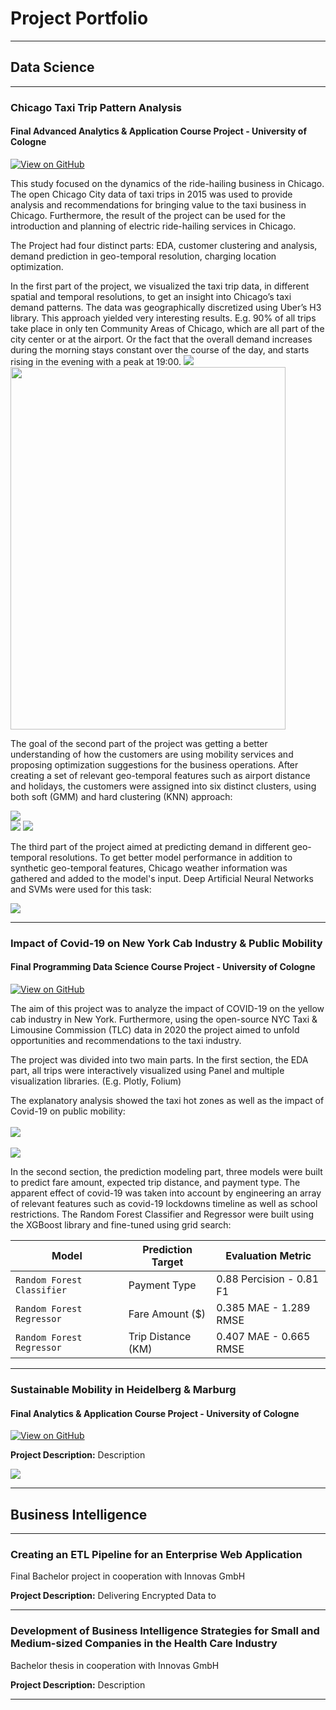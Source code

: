 # Project Portfolio

---

## Data Science
---

### Chicago Taxi Trip Pattern Analysis

#### Final Advanced Analytics & Application Course Project - University of Cologne

[![View on GitHub](https://img.shields.io/badge/GitHub-View_on_GitHub-blue?logo=GitHub)](https://github.com/SepehrRad/aaa21)

This study focused on the dynamics of the ride-hailing business in Chicago. The open Chicago City data of taxi trips in 2015 was used to provide analysis and recommendations for bringing value to the taxi business in Chicago. Furthermore, the result of the project can be used for the introduction and planning of electric ride-hailing services in Chicago.

The Project had four distinct parts: EDA, customer clustering and analysis, demand prediction in geo-temporal resolution, charging location optimization.

In the first part of the project, we visualized the taxi trip data, in different spatial and temporal resolutions, to get an insight into Chicago’s taxi demand patterns. The data was geographically discretized using Uber’s H3 library. This approach yielded very interesting results. E.g. 90% of all trips take place in only ten Community Areas of Chicago, which are all part of the city center or at the airport. Or the fact that the overall demand increases during the morning stays constant over the course of the day, and starts rising in the evening with a peak at 19:00.
<img src="images/AAA_starttimes.png?raw=true"/><br>
<img src="images/AAA_pickups_ca.png?raw=true" width="440" height="580"/>


The goal of the second part of the project was getting a better understanding of how the customers are using mobility services and proposing optimization suggestions for the business operations. After creating a set of relevant geo-temporal features such as airport distance and holidays, the customers were assigned into six distinct clusters, using both soft (GMM) and hard clustering (KNN) approach:

<img src="images/AAA_Customer_Clusters_Chicago.png?raw=true"/><br>
<img src="images/AAA_BoxPlot_SoftClustering.png?raw=true"/>
<img src="images/AAA_Scatter_SoftClustering.png?raw=true"/>

The third part of the project aimed at predicting demand in different geo-temporal resolutions. To get better model performance in addition to synthetic geo-temporal features, Chicago weather information was gathered and added to the model's input. Deep Artificial Neural Networks and SVMs were used for this task:

<img src="images/AAA_prediction_results.png?raw=true"/>




---

### Impact of Covid-19 on New York Cab Industry & Public Mobility

#### Final Programming Data Science Course Project - University of Cologne

[![View on GitHub](https://img.shields.io/badge/GitHub-View_on_GitHub-blue?logo=GitHub)](https://github.com/SepehrRad/pds21)

The aim of this project was to analyze the impact of COVID-19 on the yellow cab industry in New York. Furthermore, using the open-source NYC Taxi & Limousine Commission (TLC) data in 2020 the project aimed to unfold opportunities and recommendations to the taxi industry.

The project was divided into two main parts. In the first section, the EDA part, all trips were interactively visualized using Panel and multiple visualization libraries. (E.g. Plotly, Folium)

The explanatory analysis showed the taxi hot zones as well as the impact of Covid-19 on public mobility:
<br><br>
<img src="images/PDS_Pickup_Hot_Zones_NYC.png?raw=true"/>
<br><br>
<img src="images/PDS_Corona_Impact_NYC.png?raw=true"/>


In the second section, the prediction modeling part, three models were built to predict fare amount, expected trip distance, and payment type. The apparent effect of covid-19 was taken into account by engineering an array of relevant features such as covid-19 lockdowns timeline as well as school restrictions. The Random Forest Classifier and Regressor were built using the XGBoost library and fine-tuned using grid search:

| Model | Prediction Target | Evaluation Metric |
| --- | --- | --- |
| `Random Forest Classifier` | Payment Type | 0.88 Percision - 0.81 F1 |
| `Random Forest Regressor` | Fare Amount ($) | 0.385 MAE - 1.289 RMSE |
| `Random Forest Regressor` | Trip Distance (KM) | 0.407 MAE - 0.665 RMSE |

---

### Sustainable Mobility in Heidelberg & Marburg

#### Final Analytics & Application Course Project - University of Cologne

[![View on GitHub](https://img.shields.io/badge/GitHub-View_on_GitHub-blue?logo=GitHub)](/https://github.com/SepehrRad/analyticsAndapps)

**Project Description:** Description

<img src="images/dummy_thumbnail.jpg?raw=true"/>

---

## Business Intelligence

---

### Creating an ETL Pipeline for an Enterprise Web Application

Final Bachelor project in cooperation with Innovas GmbH

**Project Description:** Delivering Encrypted Data to

---

### Development of Business Intelligence Strategies for Small and Medium-sized Companies in the Health Care Industry

Bachelor thesis in cooperation with Innovas GmbH

**Project Description:** Description

---




